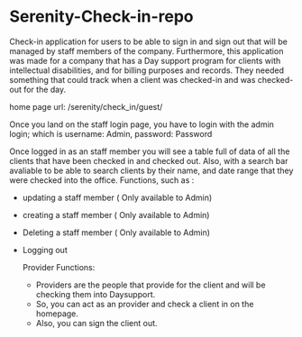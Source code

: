 # Serenity-Check-in-repo
Check-in application for users to be able to sign in and sign out that will be managed by staff members of the company. 
Furthermore, this application was made for a company that has a Day support program for clients with intellectual disabilities, and for billing purposes and records. They needed something that could track when a client was checked-in and was checked-out for the day.

home page url: /serenity/check_in/guest/

Once you land on the staff login page, you have to login with the admin login; which is username: Admin, password: Password

Once logged in as an staff member you will see a table full of data of all the clients that have been checked in and checked out.
Also, with a search bar avaliable to be able to search clients by their name, and date range that they were checked into the office.
Functions, such as :
- updating a staff member ( Only available to Admin)
- creating a staff member ( Only available to Admin)
- Deleting a staff member ( Only available to Admin)
- Logging out

  Provider Functions:
  - Providers are the people that provide for the client and will be checking them into Daysupport.
  - So, you can act as an provider and check a client in on the homepage.
  - Also, you can sign the client out.

